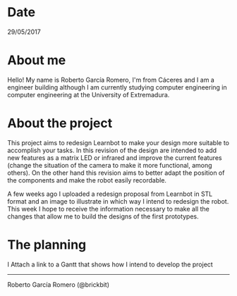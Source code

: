 # Date

29/05/2017

# About me
Hello! My name is Roberto García Romero, I'm from Cáceres and I am a engineer building although I am currently studying computer engineering in computer engineering at the University of Extremadura.

# About the project
This project aims to redesign Learnbot to make your design more suitable to accomplish your tasks.
In this revision of the design are intended to add new features as a matrix LED or infrared and improve the current features (change the situation of the camera to make it more functional, among others).
On the other hand this revision aims to better adapt the position of the components and make the robot easily recordable.

A few weeks ago I uploaded a redesign proposal from Learnbot in STL format and an image to illustrate in which way I intend to redesign the robot.
This week I hope to receive the information necessary to make all the changes that allow me to build the designs of the first prototypes.

# The planning
I Attach a link to a Gantt that shows how I intend to develop the project

* * *

Roberto García Romero (@brickbit)
